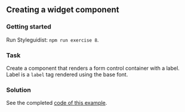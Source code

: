 ## Creating a widget component

### Getting started

Run Styleguidist: `npm run exercise 8`.

### Task

Create a component that renders a form control container with a label. Label is a `label` tag rendered using the base font.

### Solution

See the completed [code of this example](../../components/core/Widget/Widget.js).
